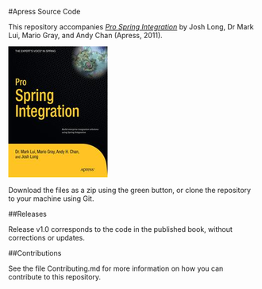 #Apress Source Code

This repository accompanies [*Pro Spring Integration*](http://www.apress.com/9781430233459) by Josh Long, Dr Mark  Lui, Mario  Gray, and Andy Chan (Apress, 2011).

![Cover image](9781430233459.jpg)

Download the files as a zip using the green button, or clone the repository to your machine using Git.

##Releases

Release v1.0 corresponds to the code in the published book, without corrections or updates.

##Contributions

See the file Contributing.md for more information on how you can contribute to this repository.

